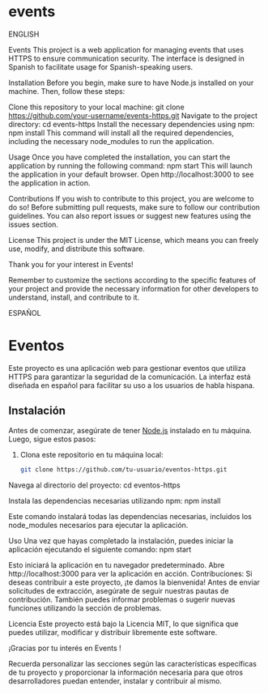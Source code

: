 # events

ENGLISH

Events 
This project is a web application for managing events that uses HTTPS to ensure communication security. The interface is designed in Spanish to facilitate usage for Spanish-speaking users.

Installation
Before you begin, make sure to have Node.js installed on your machine. Then, follow these steps:

Clone this repository to your local machine:
git clone https://github.com/your-username/events-https.git
Navigate to the project directory:
cd events-https
Install the necessary dependencies using npm:
npm install
This command will install all the required dependencies, including the necessary node_modules to run the application.

Usage
Once you have completed the installation, you can start the application by running the following command:
npm start
This will launch the application in your default browser. Open http://localhost:3000 to see the application in action.

Contributions
If you wish to contribute to this project, you are welcome to do so! Before submitting pull requests, make sure to follow our contribution guidelines. You can also report issues or suggest new features using the issues section.

License
This project is under the MIT License, which means you can freely use, modify, and distribute this software.

Thank you for your interest in Events!

Remember to customize the sections according to the specific features of your project and provide the necessary information for other developers to understand, install, and contribute to it.





ESPAÑOL
# Eventos

Este proyecto es una aplicación web para gestionar eventos que utiliza HTTPS para garantizar la seguridad de la comunicación. La interfaz está diseñada en español para facilitar su uso a los usuarios de habla hispana.

## Instalación

Antes de comenzar, asegúrate de tener [Node.js](https://nodejs.org/) instalado en tu máquina. Luego, sigue estos pasos:

1. Clona este repositorio en tu máquina local:

   ```bash
   git clone https://github.com/tu-usuario/eventos-https.git
   
Navega al directorio del proyecto:
cd eventos-https

Instala las dependencias necesarias utilizando npm:
npm install

Este comando instalará todas las dependencias necesarias, incluidos los node_modules necesarios para ejecutar la aplicación.

Uso
Una vez que hayas completado la instalación, puedes iniciar la aplicación ejecutando el siguiente comando:
npm start

Esto iniciará la aplicación en tu navegador predeterminado. Abre http://localhost:3000 para ver la aplicación en acción.
Contribuciones:
Si deseas contribuir a este proyecto, ¡te damos la bienvenida! Antes de enviar solicitudes de extracción, asegúrate de seguir nuestras pautas de contribución. También puedes informar problemas o sugerir nuevas funciones utilizando la sección de problemas.

Licencia
Este proyecto está bajo la Licencia MIT, lo que significa que puedes utilizar, modificar y distribuir libremente este software.

¡Gracias por tu interés en Events !

Recuerda personalizar las secciones según las características específicas de tu proyecto y proporcionar la información necesaria para que otros desarrolladores puedan entender, instalar y contribuir al mismo.




